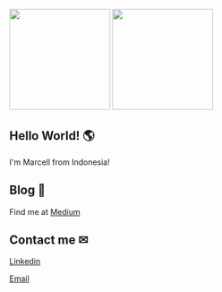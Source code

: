 <p>
<img height="180em" src="https://github-readme-stats.vercel.app/api?username=marcellinuselbert&show_icons=true&count_private=true&theme=algolia" />
<img height="180em" src="https://github-readme-stats.vercel.app/api/top-langs/?username=marcellinuselbert&layout=compact&theme=algolia&langs_count=6" />
</p>

## Hello World! 🌎 
I'm Marcell from Indonesia!

<h2> Blog 📝</h2>
<p> Find me at <a href="https://marcellinus.medium.com">Medium</a>

<h2> Contact me ✉ </h2>
<a href="https://www.linkedin.com/in/marcellinuselbert/">Linkedin</a>

<a href="mailto:elbertmarcellinus@gmail.com">Email</a>



